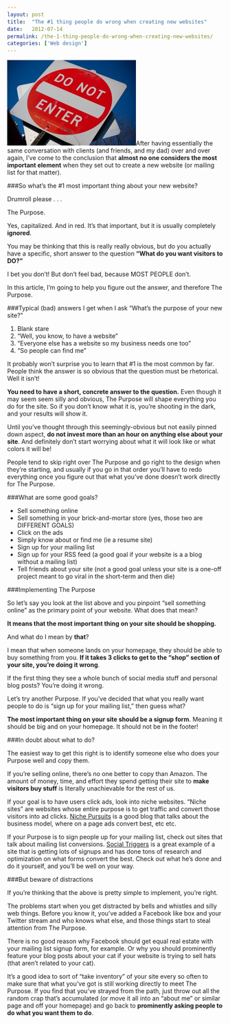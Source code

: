 ```yaml
---
layout: post
title:  "The #1 thing people do wrong when creating new websites"
date:   2012-07-14
permalink: /the-1-thing-people-do-wrong-when-creating-new-websites/
categories: ['Web design']
---
```


<img src="/images/do-not-enter-300x199.jpeg" class="post-thumb alignleft">After having essentially the same conversation with clients (and friends, and my dad) over and over again, I’ve come to the conclusion that **almost no one considers the most important element** when they set out to create a new website (or mailing list for that matter).

###So what’s the #1 most important thing about your new website?

Drumroll please . . .

<span class="red">The Purpose.</span>

Yes, capitalized. And in red. It’s that important, but it is usually completely **ignored**.

You may be thinking that this is really really obvious, but do you actually have a specific, short answer to the question **“What do you want visitors to DO?”**

I bet you don’t! But don’t feel bad, because MOST PEOPLE don’t.

In this article, I’m going to help you figure out the answer, and therefore <span class="red">The Purpose</span>.

###Typical (bad) answers I get when I ask “What’s the purpose of your new site?”

1. Blank stare
1. “Well, you know, to have a website”
1. “Everyone else has a website so my business needs one too”
1. “So people can find me”

It probably won’t surprise you to learn that #1 is the most common by far. People think the answer is so obvious that the question must be rhetorical. Well it isn’t!

**You need to have a short, concrete answer to the question.** Even though it may seem seem silly and obvious, <span class="red">The Purpose</span> will shape everything you do for the site. So if you don’t know what it is, you’re shooting in the dark, and your results will show it.

Until you’ve thought through this seemingly-obvious but not easily pinned down aspect, **do not invest more than an hour on anything else about your site**. And definitely don’t start worrying about what it will look like or what colors it will be!

People tend to skip right over <span class="red">The Purpose</span> and go right to the design when they’re starting, and usually if you go in that order you’ll have to redo everything once you figure out that what you’ve done doesn’t work directly for <span class="red">The Purpose</span>.

###What are some good goals?

* Sell something online
* Sell something in your brick-and-mortar store (yes, those two are DIFFERENT GOALS)
* Click on the ads
* Simply know about or find me (ie a resume site)
* Sign up for your mailing list
* Sign up for your RSS feed (a good goal if your website is a a blog without a mailing list)
* Tell friends about your site (not a good goal unless your site is a one-off project meant to go viral in the short-term and then die)

###Implementing The Purpose

So let’s say you look at the list above and you pinpoint “sell something online” as the primary point of your website. What does that mean?

**It means that the most important thing on your site should be shopping.**

And what do I mean by **that**?

I mean that when someone lands on your homepage, they should be able to buy something from you. **If it takes 3 clicks to get to the “shop” section of your site, you’re doing it wrong**.

If the first thing they see a whole bunch of social media stuff and personal blog posts? You’re doing it wrong.

Let’s try another <span class="red">Purpose</span>. If you’ve decided that what you really want people to do is “sign up for your mailing list,” then guess what?

**The most important thing on your site should be a signup form**. Meaning it should be big and on your homepage. It should not be in the footer!

###In doubt about what to do?

The easiest way to get this right is to identify someone else who does your <span class="red">Purpose</span> well and copy them.

If you’re selling online, there’s no one better to copy than Amazon. The amount of money, time, and effort they spend getting their site to **make visitors buy stuff** is literally unachievable for the rest of us.

If your goal is to have users click ads, look into niche websites. “Niche sites” are websites whose entire purpose is to get traffic and convert those visitors into ad clicks. [Niche Pursuits](http://www.nichepursuits.com/) is a good blog that talks about the business model, where on a page ads convert best, etc etc.

If your Purpose is to sign people up for your mailing list, check out sites that talk about mailing list conversions. [Social Triggers](http://socialtriggers.com/) is a great example of a site that is getting lots of signups and has done tons of research and optimization on what forms convert the best. Check out what he’s done and do it yourself, and you’ll be well on your way.

###But beware of distractions

If you’re thinking that the above is pretty simple to implement, you’re right.

The problems start when you get distracted by bells and whistles and silly web things. Before you know it, you’ve added a Facebook like box and your Twitter stream and who knows what else, and those things start to steal attention from <span class="red">The Purpose</span>.

There is no good reason why Facebook should get equal real estate with your mailing list signup form, for example. Or why you should prominently feature your blog posts about your cat if your website is trying to sell hats (that aren’t related to your cat).

It’s a good idea to sort of “take inventory” of your site every so often to make sure that what you’ve got is still working directly to meet <span class="red">The Purpose</span>. If you find that you’ve strayed from the path, just throw out all the random crap that’s accumulated (or move it all into an “about me” or similar page and off your homepage) and go back to **prominently asking people to do what you want them to do**.
